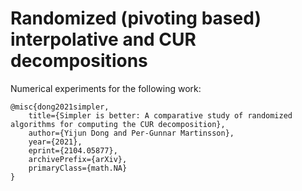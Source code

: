 # Randomized (pivoting based) interpolative and CUR decompositions

Numerical experiments for the following work:
```
@misc{dong2021simpler,
    title={Simpler is better: A comparative study of randomized algorithms for computing the CUR decomposition},
    author={Yijun Dong and Per-Gunnar Martinsson},
    year={2021},
    eprint={2104.05877},
    archivePrefix={arXiv},
    primaryClass={math.NA}
}
```
